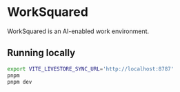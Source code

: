 # WorkSquared

WorkSquared is an AI-enabled work environment.

## Running locally

```bash
export VITE_LIVESTORE_SYNC_URL='http://localhost:8787'
pnpm
pnpm dev
```
